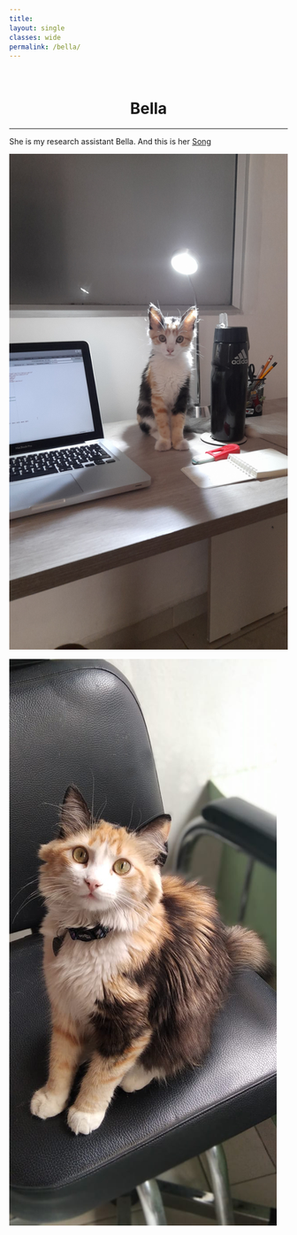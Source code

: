 ```yaml
---
title: 
layout: single
classes: wide
permalink: /bella/
---
```

<br/> 


# <center> Bella </center>
- - -

She is my research assistant Bella. And this is her [Song](https://open.spotify.com/track/2dbA4sPwu3iK72c0mA6907?si=d492224dd8134263)

![bella](/assets/files/Bella/20220628_160509.jpg)

![bella](/assets/files/Bella/bella.jpg)


